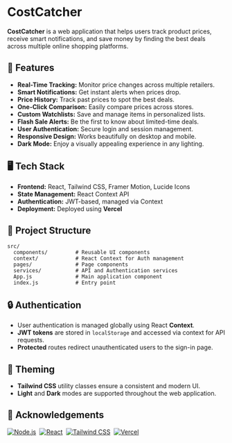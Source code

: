 # CostCatcher

**CostCatcher** is a web application that helps users track product prices, receive smart notifications, and save money by finding the best deals across multiple online shopping platforms.


## 🚀 Features

- **Real-Time Tracking:** Monitor price changes across multiple retailers.
- **Smart Notifications:** Get instant alerts when prices drop.
- **Price History:** Track past prices to spot the best deals.
- **One-Click Comparison:** Easily compare prices across stores.
- **Custom Watchlists:** Save and manage items in personalized lists.
- **Flash Sale Alerts:** Be the first to know about limited-time deals.
- **User Authentication:** Secure login and session management.
- **Responsive Design:** Works beautifully on desktop and mobile.
- **Dark Mode:** Enjoy a visually appealing experience in any lighting.


## 🖥️ Tech Stack

- **Frontend:** React, Tailwind CSS, Framer Motion, Lucide Icons
- **State Management:** React Context API
- **Authentication:** JWT-based, managed via Context
- **Deployment:** Deployed using **Vercel**


## 📝 Project Structure

```
src/
  components/         # Reusable UI components
  context/            # React Context for Auth management
  pages/              # Page components
  services/           # API and Authentication services
  App.js              # Main application component
  index.js            # Entry point
```


## 🔒 Authentication

- User authentication is managed globally using React **Context**.
- **JWT tokens** are stored in `localStorage` and accessed via context for API requests.
- **Protected** routes redirect unauthenticated users to the sign-in page.


## 🎨 Theming

- **Tailwind CSS** utility classes ensure a consistent and modern UI.
- **Light** and **Dark** modes are supported throughout the web application.


## 🙏 Acknowledgements

[![Node.js](https://img.shields.io/badge/Nodejs-43853D?style=for-the-badge&logo=node.js&logoColor=white)](https://nodejs.org/en)&nbsp;
[![React](https://img.shields.io/badge/Reactjs-61DAFB?style=for-the-badge&logo=react&logoColor=black)](https://react.dev/)&nbsp;
[![Tailwind CSS](https://img.shields.io/badge/Tailwind_CSS-38BDF8?style=for-the-badge&logo=tailwind-css&logoColor=white)](https://tailwindcss.com/)&nbsp;
[![Vercel](https://img.shields.io/badge/Vercel-000000?style=for-the-badge&logo=vercel&logoColor=white)](https://vercel.com/)&nbsp;

